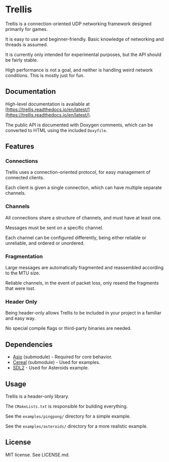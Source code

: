 # Trellis

Trellis is a connection-oriented UDP networking framework designed primarily for games.

It is easy to use and beginner-friendly. Basic knowledge of networking and threads is assumed.

It is currently only intended for experimental purposes, but the API should be fairly stable.

High performance is not a goal, and neither is handling weird network conditions. This is mostly just for fun.

## Documentation

High-level documentation is available at [https://trellis.readthedocs.io/en/latest/](https://trellis.readthedocs.io/en/latest/).

The public API is documented with Doxygen comments, which can be converted to HTML using the included `Doxyfile`.

## Features

### Connections

Trellis uses a connection-oriented protocol, for easy management of connected clients.

Each client is given a single connection, which can have multiple separate channels.

### Channels

All connections share a structure of channels, and must have at least one.

Messages must be sent on a specific channel.

Each channel can be configured differently, being either reliable or unreliable, and ordered or unordered.

### Fragmentation

Large messages are automatically fragmented and reassembled according to the MTU size.

Reliable channels, in the event of packet loss, only resend the fragments that were lost.

### Header Only

Being header-only allows Trellis to be included in your project in a familiar and easy way.

No special compile flags or third-party binaries are needed.

## Dependencies

- [Asio](https://think-async.com/Asio/) (submodule) - Required for core behavior.
- [Cereal](https://uscilab.github.io/cereal/) (submodule) - Used for examples.
- [SDL2](https://www.libsdl.org/) - Used for Asteroids example.

## Usage

Trellis is a header-only library.

The `CMakeLists.txt` is responsible for building everything.

See the `examples/pingpong/` directory for a simple example.

See the `examples/asteroids/` directory for a more realistic example.

## License

MIT license. See LICENSE.md.
